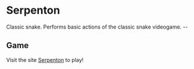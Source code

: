 # Serpenton

Classic snake. Performs basic actions of the classic snake videogame. --

## Game

Visit the site [Serpenton](https://espinosakev24.github.io/Serpenton/) to play!
